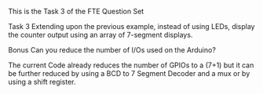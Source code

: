 This is the Task 3 of the FTE Question Set 


Task 3
Extending upon the previous example, instead of using LEDs, display the counter
output using an array of 7-segment displays.


Bonus
Can you reduce the number of I/Os used on the Arduino?


The current Code already reduces the number of GPIOs to a (7+1) but it can be further reduced by using a BCD to 7 Segment Decoder and a mux or by using a shift register.